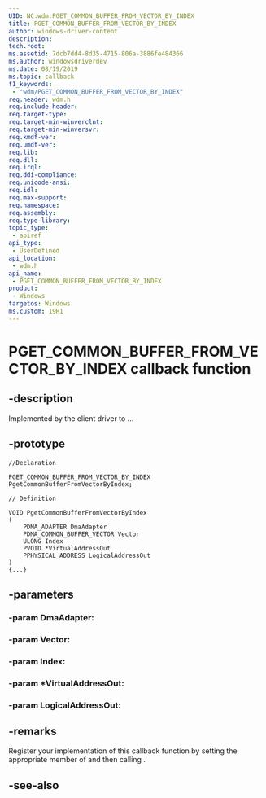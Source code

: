 ```yaml
---
UID: NC:wdm.PGET_COMMON_BUFFER_FROM_VECTOR_BY_INDEX
title: PGET_COMMON_BUFFER_FROM_VECTOR_BY_INDEX
author: windows-driver-content
description: 
tech.root:
ms.assetid: 7dcb7dd4-8d35-4715-806a-3886fe484366
ms.author: windowsdriverdev
ms.date: 08/19/2019
ms.topic: callback
f1_keywords:
 - "wdm/PGET_COMMON_BUFFER_FROM_VECTOR_BY_INDEX"
req.header: wdm.h
req.include-header:
req.target-type:
req.target-min-winverclnt:
req.target-min-winversvr:
req.kmdf-ver:
req.umdf-ver:
req.lib:
req.dll:
req.irql: 
req.ddi-compliance:
req.unicode-ansi:
req.idl:
req.max-support:
req.namespace:
req.assembly:
req.type-library: 
topic_type: 
 - apiref
api_type: 
 - UserDefined
api_location: 
 - wdm.h
api_name: 
 - PGET_COMMON_BUFFER_FROM_VECTOR_BY_INDEX
product: 
 - Windows
targetos: Windows
ms.custom: 19H1
---
```


# PGET_COMMON_BUFFER_FROM_VECTOR_BY_INDEX callback function

## -description

Implemented by the client driver to ... 

## -prototype

```
//Declaration

PGET_COMMON_BUFFER_FROM_VECTOR_BY_INDEX PgetCommonBufferFromVectorByIndex; 

// Definition

VOID PgetCommonBufferFromVectorByIndex 
(
	PDMA_ADAPTER DmaAdapter
	PDMA_COMMON_BUFFER_VECTOR Vector
	ULONG Index
	PVOID *VirtualAddressOut
	PPHYSICAL_ADDRESS LogicalAddressOut
)
{...}

```

## -parameters

### -param DmaAdapter: 
### -param Vector: 
### -param Index: 
### -param *VirtualAddressOut: 
### -param LogicalAddressOut: 



## -remarks

Register your implementation of this callback function by setting the appropriate member of <!-- REPLACE ME --> and then calling <!-- REPLACE ME -->.


## -see-also
